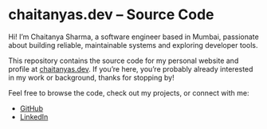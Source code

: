 # chaitanyas.dev – Source Code

Hi! I’m Chaitanya Sharma, a software engineer based in Mumbai, passionate
about building reliable, maintainable systems and exploring developer
tools.

This repository contains the source code for my personal website and
profile at [chaitanyas.dev](https://chaitanyas.dev). If you’re here,
you’re probably already interested in my work or background, thanks for
stopping by!

Feel free to browse the code, check out my projects, or connect with me:

- [GitHub](https://github.com/Chaitanyabsprip)
- [LinkedIn](https://www.linkedin.com/in/chaitanyabsprip)
